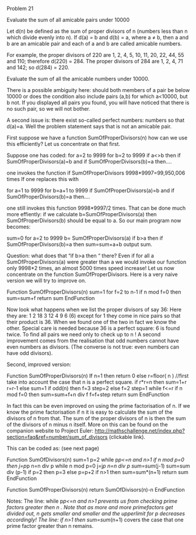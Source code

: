 
Problem 21

Evaluate the sum of all amicable pairs under 10000



Let d(n) be defined as the sum of proper divisors of n (numbers less than n which divide evenly into n).
If d(a) = b and d(b) = a, where a ≠ b, then a and b are an amicable pair and each of a and b are called amicable numbers.

For example, the proper divisors of 220 are 1, 2, 4, 5, 10, 11, 20, 22, 44, 55 and 110; therefore d(220) = 284. The proper divisors of 284 are 1, 2, 4, 71 and 142; so d(284) = 220.

Evaluate the sum of all the amicable numbers under 10000.

There is a possible ambiguity here: should both members of a pair be below 10000 or does the condition also include pairs (a,b) for which a<10000, but b not.
If you displayed all pairs you found, you will have noticed that there is no such pair, so we will not bother.

A second issue is: there exist so-called perfect numbers: numbers so that d(a)=a. Well the problem statement says that is not an amicable pair.

First suppose we have a function SumOfProperDivisors(n) how can we use this efficiently? Let us concentrate on that first.

Suppose one has coded:
for a=2 to 9999 for b=2 to 9999
if a<>b then
if SumOfProperDivisors(a)=b and if SumOfProperDivisors(b)=a then....



one invokes the function if SumOfProperDivisors 9998*9997=99,950,006 times
If one replaces this with

for a=1 to 9999 for b=a+1 to 9999
if SumOfProperDivisors(a)=b and if SumOfProperDivisors(b)=a then....


one still invokes this function 9998*9997/2 times.
That can be done much more effiently: if we calculate b=SumOfProperDivisors(a) then
SumOfProperDivisors(b) should be equal to a. So our main program now becomes:



sum=0
for a=2 to 9999
b= SumOfProperDivisors(a)
if b>a then
if SumOfProperDivisors(b)=a then
sum=sum+a+b output sum.







Question: what does that “if b>a then “ there?
Even if for all a SumOfProperDivisors(a) were greater than a we would invoke our function
only 9998*2 times, an almost 5000 times speed increase! 
Let us now concentrate on the function SumOfProperDivisors. Here is a very naive version we will try to improve on.


Function SumOfProperDivisors(n)
sum=1
for f=2 to n-1
if n mod f=0 then sum=sum+f
return sum
EndFunction

Now look what happens  when we list the proper divisors of say 36: Here they are:
1
2 18
3 12
4   9
6   (6)
except for 1 they come in nice pairs so that their product is 36. When we found one of the two in fact we know the other. Special care is needed because 36 is a perfect square: 6 is found
twice. To find  all pairs we need only to check up to    n !
A second improvement comes from the realisation that odd numbers cannot have even numbers as divisors. (The converse is not true: even numbers can have odd divisors).

Second, improved version:


Function SumOfProperDivisors(n) If n=1 then return 0 else
r=floor( n )
//first take into account the case that n is a perfect square. if r*r=n then sum=1+r r=r-1 else sum=1
if odd(n) then f=3 step=2 else f=2 step=1 while f<=r
if n mod f=0 then sum=sum+f+n div f f=f+step
return sum
EndFunction



In fact this can be even improved on using the prime factorisation of n.
If we know the prime factorisation if n it is easy to calculate the sum of the divisors of n from that.
The sum of the proper divisors of n is then the sum of the divisors of n  minus n itself. More on this can be found on the companion website to Project Euler: http://mathschallenge.net/index.php?section=faq&ref=number/sum_of_divisors (clickable link).

This can be coded as: (see next page) 


Function SumOfDivisors(n)
sum=1 p=2
while p*p<=n and n>1
if n mod p=0 then j=p*p
n=n div p
while n mod p=0
j=j*p
n=n div p sum=sum*(j-1) sum=sum div (p-1)
if p=2 then p=3 else p=p+2
if n>1 then sum=sum*(n+1)
return sum
EndFunction

Function SumOfProperDivisors(n) return SumOfDivisors(n)-n EndFunction

Notes: The line:
while p*p<=n and n>1
prevents us from checking prime factors greater then    n  .
Note that as more and more primefactors get divided out, n gets smaller and smaller and  the upperlimit for p decreases accordingly!
The line:
if n>1 then sum=sum*(n+1)
covers the case that one prime factor greater than    n  remains.
